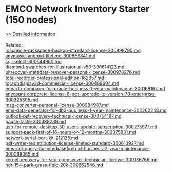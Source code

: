 # EMCO Network Inventory Starter (150 nodes)
[>> Detailed information](https://secure.shareit.com/shareit/product.html?productid=300281090&affiliateid=200057808)<br/><br/>Related:
<br />[macuncle-rackspace-backup-standard-license-300998790.md](https://github.com/downloadplanet/downloadplanet/blob/main/macuncle-rackspace-backup-standard-license-300998790.md)<br />[anymusic-android-lifetime-300866841.md](https://github.com/downloadplanet/downloadplanet/blob/main/anymusic-android-lifetime-300866841.md)<br />[sql-select-300544960.md](https://github.com/downloadplanet/downloadplanet/blob/main/sql-select-300544960.md)<br />[diamond-swatches-for-illustrator-ai-v50-300614123.md](https://github.com/downloadplanet/downloadplanet/blob/main/diamond-swatches-for-illustrator-ai-v50-300614123.md)<br />[bitrecover-metadata-remover-personal-license-300978276.md](https://github.com/downloadplanet/downloadplanet/blob/main/bitrecover-metadata-remover-personal-license-300978276.md)<br />[total-recorder-professional-edition-162857.md](https://github.com/downloadplanet/downloadplanet/blob/main/total-recorder-professional-edition-162857.md)<br />[tgraphdisplay3d-commercial-license-300469604.md](https://github.com/downloadplanet/downloadplanet/blob/main/tgraphdisplay3d-commercial-license-300469604.md)<br />[ems-db-comparer-for-oracle-business-1-year-maintenance-300168167.md](https://github.com/downloadplanet/downloadplanet/blob/main/ems-db-comparer-for-oracle-business-1-year-maintenance-300168167.md)<br />[anycount-corporate-license-8-pcs-upgrade-to-version-70-enterprise-300325395.md](https://github.com/downloadplanet/downloadplanet/blob/main/anycount-corporate-license-8-pcs-upgrade-to-version-70-enterprise-300325395.md)<br />[msg-converter-personal-license-300984987.md](https://github.com/downloadplanet/downloadplanet/blob/main/msg-converter-personal-license-300984987.md)<br />[ems-data-generator-for-db2-business-1-year-maintenance-300262248.md](https://github.com/downloadplanet/downloadplanet/blob/main/ems-data-generator-for-db2-business-1-year-maintenance-300262248.md)<br />[outlook-pst-recovery-technical-license-300754187.md](https://github.com/downloadplanet/downloadplanet/blob/main/outlook-pst-recovery-technical-license-300754187.md)<br />[pause-taste-300388239.md](https://github.com/downloadplanet/downloadplanet/blob/main/pause-taste-300388239.md)<br />[usb-for-remote-desktop-50-users-update-subscription-300275977.md](https://github.com/downloadplanet/downloadplanet/blob/main/usb-for-remote-desktop-50-users-update-subscription-300275977.md)<br />[support-pack-first-of-16-hours-or-12-months-300375831.md](https://github.com/downloadplanet/downloadplanet/blob/main/support-pack-first-of-16-hours-or-12-months-300375831.md)<br />[network-serial-port-kit-212125.md](https://github.com/downloadplanet/downloadplanet/blob/main/network-serial-port-kit-212125.md)<br />[pdf-writer-redistribution-license-limited-standard-300613927.md](https://github.com/downloadplanet/downloadplanet/blob/main/pdf-writer-redistribution-license-limited-standard-300613927.md)<br />[ems-sql-query-for-interbasefirebird-business-2-year-maintenance-300068065.md](https://github.com/downloadplanet/downloadplanet/blob/main/ems-sql-query-for-interbasefirebird-business-2-year-maintenance-300068065.md)<br />[kernel-recovery-for-sco-openserver-technician-license-300136766.md](https://github.com/downloadplanet/downloadplanet/blob/main/kernel-recovery-for-sco-openserver-technician-license-300136766.md)<br />[hdr-154-park-grass-field-20k-300662546.md](https://github.com/downloadplanet/downloadplanet/blob/main/hdr-154-park-grass-field-20k-300662546.md)